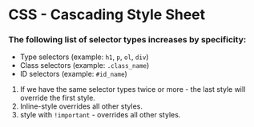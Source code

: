 # CSS - Cascading Style Sheet

### The following list of selector types increases by specificity:

- Type selectors (example: `h1`, `p`, `ol`, `div`)
- Class selectors (example: `.class_name`)
- ID selectors (example: `#id_name`)

1. If we have the same selector types twice or more - the last style will override the first style.
2. Inline-style overrides all other styles.
3. style with `!important` - overrides all other styles.